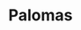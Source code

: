 ---
title: Palomas
date: 
draft: false

# descripcion
description : Aros colgantes pasantes en plata 925.

materials: Plata 925

color: 

dimensions: Largo total 3.5cm

code: 01-01-0942

type: "Aros"

categories: []

price: $5.120,00

price_eftvo: $4.350,00

# Images
# first image will be shown in the product page
images:
  # - image: "images/path_to_image"
  # La ubicacion de las imagenes es imagenes/Aros/Aros.Colgantes/01-01-0942-palomas
  - image: "./images/aros/colgantes/01-01-0942-palomas.jpg"
---